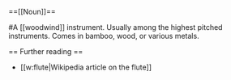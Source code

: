 ==[[Noun]]==

#A [[woodwind]] instrument.  Usually among the highest pitched instruments.  Comes in bamboo, wood, or various metals.

== Further reading ==

* [[w:flute|Wikipedia article on the flute]]